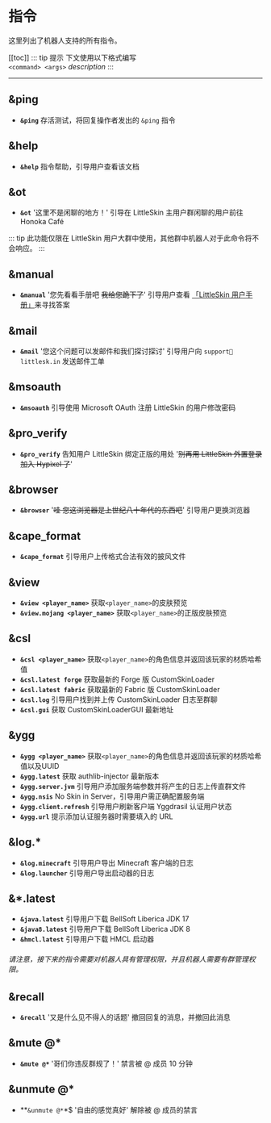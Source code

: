 # 指令
这里列出了机器人支持的所有指令。


[[toc]]
::: tip 提示
下文使用以下格式编写  
`<command> <args>` *description*
:::

---
## &ping
- **`&ping`** 存活测试，将回复操作者发出的 `&ping` 指令

## &help
- **`&help`** 指令帮助，引导用户查看该文档

## &ot
- **`&ot`**  '这里不是闲聊的地方！' 引导在 LittleSkin 主用户群闲聊的用户前往 Honoka Café

::: tip
此功能仅限在 LittleSkin 用户大群中使用，其他群中机器人对于此命令将不会响应。
:::

## &manual
- **`&manual`** '您先看看手册吧 ~~我给您跪下了~~' 引导用户查看 [「LittleSkin 用户手册」](https://manual.littlesk.in)来寻找答案

## &mail
- **`&mail`** '您这个问题可以发邮件和我们探讨探讨' 引导用户向 `support📧littlesk.in` 发送邮件工单

## &msoauth
- **`&msoauth`** 引导使用 Microsoft OAuth 注册 LittleSkin 的用户修改密码

## &pro_verify
- **`&pro_verify`** 告知用户 LittleSkin 绑定正版的用处 '~~别再用 LittleSkin 外置登录加入 Hypixel 了~~'

## &browser
- **`&browser`** '~~哇 您这浏览器是上世纪八十年代的东西吧~~' 引导用户更换浏览器

## &cape_format
- **`&cape_format`** 引导用户上传格式合法有效的披风文件

## &view
- **`&view <player_name>`** 获取`<player_name>`的皮肤预览
- **`&view.mojang <player_name>`** 获取`<player_name>`的正版皮肤预览

## &csl
- **`&csl <player_name>`** 获取`<player_name>`的角色信息并返回该玩家的材质哈希值
- **`&csl.latest forge`** 获取最新的 Forge 版 CustomSkinLoader
- **`&csl.latest fabric`** 获取最新的 Fabric 版 CustomSkinLoader
- **`&csl.log`** 引导用户找到并上传 CustomSkinLoader 日志至群聊
- **`&csl.gui`** 获取 CustomSkinLoaderGUI 最新地址

## &ygg
- **`&ygg <player_name>`** 获取`<player_name>`的角色信息并返回该玩家的材质哈希值以及UUID
- **`&ygg.latest`** 获取 authlib-injector 最新版本
- **`&ygg.server.jvm`** 引导用户添加服务端参数并将产生的日志上传直群文件
- **`&ygg.nsis`** No Skin in Server，引导用户需正确配置服务端
- **`&ygg.client.refresh`** 引导用户刷新客户端 Yggdrasil 认证用户状态
- **`&ygg.url`** 提示添加认证服务器时需要填入的 URL

## &log.*
- **`&log.minecraft`** 引导用户导出 Minecraft 客户端的日志
- **`&log.launcher`** 引导用户导出启动器的日志

## &*.latest
- **`&java.latest`** 引导用户下载 BellSoft Liberica JDK 17
- **`&java8.latest`** 引导用户下载 BellSoft Liberica JDK 8
- **`&hmcl.latest`** 引导用户下载 HMCL 启动器

###### 请注意，接下来的指令需要对机器人具有管理权限，并且机器人需要有群管理权限。

## &recall
- **`&recall`** '又是什么见不得人的话题' 撤回回复的消息，并撤回此消息

## &mute @*
- **`&mute @*`** '哥们你违反群规了！' 禁言被 @ 成员 10 分钟

## &unmute @*
- **`&unmute @*`*$ '自由的感觉真好' 解除被 @ 成员的禁言
